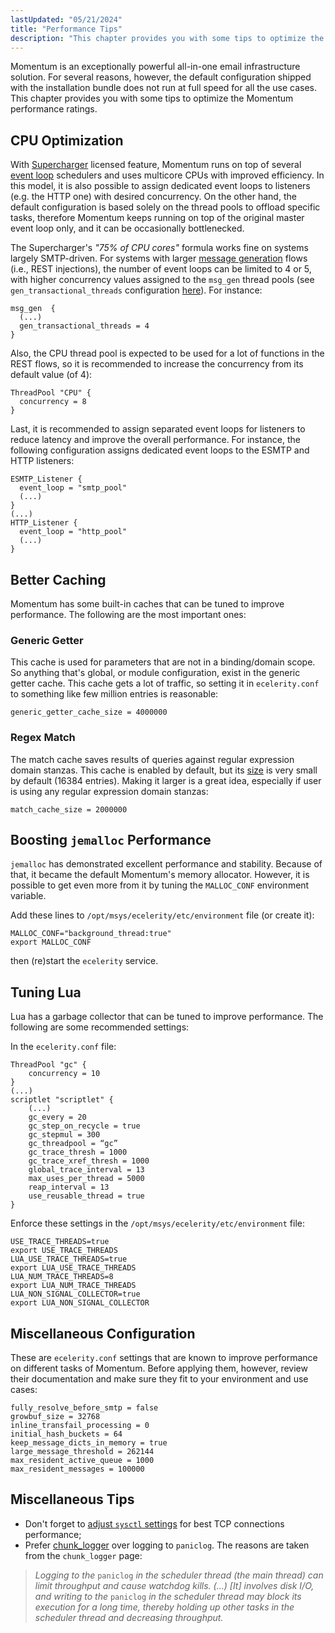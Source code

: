 ```yaml
---
lastUpdated: "05/21/2024"
title: "Performance Tips"
description: "This chapter provides you with some tips to optimize the Momentum performance ratings"
---
```


Momentum is an exceptionally powerful all-in-one email infrastructure solution. For several reasons, however, the default configuration shipped with the installation bundle does not run at full speed for all the use cases. This chapter provides you with some tips to optimize the Momentum performance ratings.

## <a name="conf.tips.cpu_optimized"></a> CPU Optimization

With [Supercharger](/momentum/4/licensed-features-supercharger) licensed feature, Momentum runs on top of several [event loop](/momentum/4/multi-event-loops) schedulers and uses multicore CPUs with improved efficiency. In this model, it is also possible to assign dedicated event loops to listeners (e.g. the HTTP one) with desired concurrency. On the other hand, the default configuration is based solely on the thread pools to offload specific tasks, therefore Momentum keeps running on top of the original master event loop only, and it can be occasionally bottlenecked.

The Supercharger's *"75% of CPU cores"* formula works fine on systems largely SMTP-driven. For systems with larger [message generation](momentum/4/message-gen.md) flows (i.e., REST injections), the number of event loops can be limited to 4 or 5, with higher concurrency values assigned to the `msg_gen` thread pools (see `gen_transactional_threads` configuration [here](momentum/4/modules/msg-gen.md)). For instance:

```
msg_gen  {
  (...)
  gen_transactional_threads = 4
}
```

Also, the CPU thread pool is expected to be used for a lot of functions in the REST flows, so it is recommended to increase the concurrency from its default value (of 4):

```
ThreadPool "CPU" {
  concurrency = 8
}
```

Last, it is recommended to assign separated event loops for listeners to reduce latency and improve the overall performance. For instance, the following configuration assigns dedicated event loops to the ESMTP and HTTP listeners:

```
ESMTP_Listener {
  event_loop = "smtp_pool"
  (...)
}
(...)
HTTP_Listener {
  event_loop = "http_pool"
  (...)
}
```

## <a name="conf.tips.caches"></a> Better Caching

Momentum has some built-in caches that can be tuned to improve performance. The following are the most important ones:

### <a name="conf.tips.caches.getter"></a> Generic Getter

This cache is used for parameters that are not in a binding/domain scope.  So anything that's global, or module configuration, exist in the generic getter cache. This cache gets a lot of traffic, so setting it in `ecelerity.conf` to something like few million entries is reasonable:

```
generic_getter_cache_size = 4000000
```

### <a name="conf.tips.caches.match"></a> Regex Match

The match cache saves results of queries against regular expression domain stanzas. This cache is enabled by default, but its [size](momentum/4/config/ref-match-cache-size) is very small by default (16384 entries). Making it larger is a great idea, especially if user is using any regular expression domain stanzas:

```
match_cache_size = 2000000
```

## <a name="conf.tips.jemalloc"></a> Boosting `jemalloc` Performance

`jemalloc` has demonstrated excellent performance and stability. Because of that, it became the default Momentum's memory allocator. However, it is possible to get even more from it by tuning the `MALLOC_CONF` environment variable.

Add these lines to `/opt/msys/ecelerity/etc/environment` file (or create it):

```
MALLOC_CONF="background_thread:true"
export MALLOC_CONF
```

then (re)start the `ecelerity` service.

## <a name="conf.tips.lua"></a> Tuning Lua

Lua has a garbage collector that can be tuned to improve performance. The following are some recommended settings:

In the `ecelerity.conf` file:

```
ThreadPool "gc" {
    concurrency = 10
}
(...)
scriptlet "scriptlet" {
    (...)
    gc_every = 20
    gc_step_on_recycle = true
    gc_stepmul = 300
    gc_threadpool = “gc”
    gc_trace_thresh = 1000
    gc_trace_xref_thresh = 1000
    global_trace_interval = 13
    max_uses_per_thread = 5000
    reap_interval = 13
    use_reusable_thread = true
}
```

Enforce these settings in the `/opt/msys/ecelerity/etc/environment` file:

```
USE_TRACE_THREADS=true
export USE_TRACE_THREADS
LUA_USE_TRACE_THREADS=true
export LUA_USE_TRACE_THREADS
LUA_NUM_TRACE_THREADS=8
export LUA_NUM_TRACE_THREADS
LUA_NON_SIGNAL_COLLECTOR=true
export LUA_NON_SIGNAL_COLLECTOR
```

## <a name="conf.tips.misc"></a> Miscellaneous Configuration

These are `ecelerity.conf` settings that are known to improve performance on different tasks of Momentum. Before applying them, however, review their documentation and make sure they fit to your environment and use cases:

```
fully_resolve_before_smtp = false
growbuf_size = 32768
inline_transfail_processing = 0
initial_hash_buckets = 64
keep_message_dicts_in_memory = true
large_message_threshold = 262144
max_resident_active_queue = 1000
max_resident_messages = 100000
```

## <a name="conf.tips.misc"></a> Miscellaneous Tips

- Don't forget to [adjust `sysctl` settings](momentum/4/byb-sysctl-conf.md) for best TCP connections performance;
- Prefer [chunk_logger](momentum/4/modules/chunk-logger.md) over logging to `paniclog`. The reasons are taken from the `chunk_logger` page:

> _Logging to the_ `paniclog` _in the scheduler thread (the main thread) can limit throughput and cause watchdog kills. (...) [It] involves disk I/O, and writing to the_ `paniclog` _in the scheduler thread may block its execution for a long time, thereby holding up other tasks in the scheduler thread and decreasing throughput._
